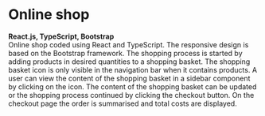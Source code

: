 # Online shop
**React.js, TypeScript, Bootstrap**<br />
Online shop coded using React and TypeScript. The responsive design is based on the Bootstrap framework. The shopping process is started by adding products in desired quantities to a shopping basket. The shopping basket icon is only visible in the navigation bar when it contains products. A user can view the content of the shopping basket in a sidebar component by clicking on the icon. The content of the shopping basket can be updated or the shopping process continued by clicking the checkout button. On the checkout page the order is summarised and total costs are displayed.